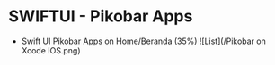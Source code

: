 # SWIFTUI - Pikobar Apps
- Swift UI Pikobar Apps on Home/Beranda (35%)
![List](/Pikobar on Xcode IOS.png)
